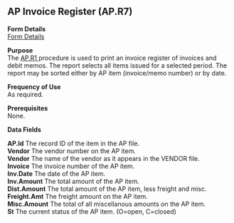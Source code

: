 ##  AP Invoice Register (AP.R7)

<PageHeader />

**Form Details**  
[ Form Details ](AP-R7-1/README.md)   

**Purpose**  
The [ AP.R1 ](../../../../rover/AP-OVERVIEW/AP-REPORT/AP-R1/README.md) procedure is used to print an invoice register of invoices and debit memos. The report selects all items issued for a selected period. The report may be sorted either by AP item (invoice/memo number) or by date. 

**Frequency of Use**  
As required.

**Prerequisites**  
None.

**Data Fields**

**AP.Id** The record ID of the item in the AP file.  
**Vendor** The vendor number on the AP item.  
**Vendor** The name of the vendor as it appears in the VENDOR file.  
**Invoice** The invoice number of the AP item.  
**Inv.Date** The date of the AP item.  
**Inv.Amount** The total amount of the AP item.  
**Dist.Amount** The total amount of the AP item, less freight and misc.  
**Freight.Amt** The freight amount on the AP item.  
**Misc.Amount** The total of all miscellanous amounts on the AP item.  
**St** The current status of the AP item. (O=open, C=closed)  
  
<badge text= "Version 8.10.57" vertical="middle" />

<PageFooter />